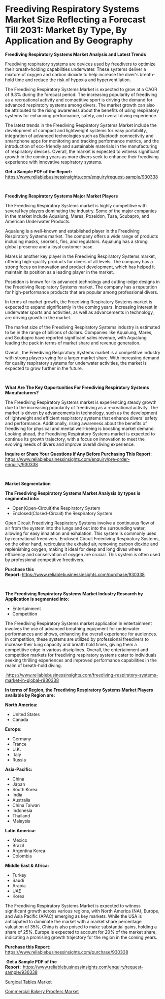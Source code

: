<p><h1>Freediving Respiratory Systems Market Size Reflecting a Forecast Till 2031: Market By Type, By Application and By Geography</h1></p><p><strong>Freediving Respiratory Systems Market Analysis and Latest Trends</strong></p>
<p><p>Freediving respiratory systems are devices used by freedivers to optimize their breath-holding capabilities underwater. These systems deliver a mixture of oxygen and carbon dioxide to help increase the diver's breath-hold time and reduce the risk of hypoxia and hyperventilation.</p><p>The Freediving Respiratory Systems Market is expected to grow at a CAGR of 9.3% during the forecast period. The increasing popularity of freediving as a recreational activity and competitive sport is driving the demand for advanced respiratory systems among divers. The market growth can also be attributed to the rising awareness about the benefits of using respiratory systems for enhancing performance, safety, and overall diving experience.</p><p>The latest trends in the Freediving Respiratory Systems Market include the development of compact and lightweight systems for easy portability, integration of advanced technologies such as Bluetooth connectivity and smartphone apps for monitoring and tracking performance metrics, and the introduction of eco-friendly and sustainable materials in the manufacturing of respiratory devices. Overall, the market is expected to witness significant growth in the coming years as more divers seek to enhance their freediving experience with innovative respiratory systems.</p></p>
<p><strong>Get a Sample PDF of the Report:&nbsp;</strong> <a href="https://www.reliablebusinessinsights.com/enquiry/request-sample/930338">https://www.reliablebusinessinsights.com/enquiry/request-sample/930338</a></p>
<p>&nbsp;</p>
<p><strong>Freediving Respiratory Systems Major Market Players</strong></p>
<p><p>The Freediving Respiratory Systems market is highly competitive with several key players dominating the industry. Some of the major companies in the market include Aqualung, Mares, Poseidon, Tusa, Scubapro, and American Underwater Products.</p><p>Aqualung is a well-known and established player in the Freediving Respiratory Systems market. The company offers a wide range of products including masks, snorkels, fins, and regulators. Aqualung has a strong global presence and a loyal customer base.</p><p>Mares is another key player in the Freediving Respiratory Systems market, offering high-quality products for divers of all levels. The company has a strong focus on innovation and product development, which has helped it maintain its position as a leading player in the market.</p><p>Poseidon is known for its advanced technology and cutting-edge designs in the Freediving Respiratory Systems market. The company has a reputation for high-performance products that are popular among professional divers.</p><p>In terms of market growth, the Freediving Respiratory Systems market is expected to expand significantly in the coming years. Increasing interest in underwater sports and activities, as well as advancements in technology, are driving growth in the market.</p><p>The market size of the Freediving Respiratory Systems industry is estimated to be in the range of billions of dollars. Companies like Aqualung, Mares, and Scubapro have reported significant sales revenue, with Aqualung leading the pack in terms of market share and revenue generation.</p><p>Overall, the Freediving Respiratory Systems market is a competitive industry with strong players vying for a larger market share. With increasing demand for quality respiratory systems for underwater activities, the market is expected to grow further in the future.</p></p>
<p>&nbsp;</p>
<p><strong>What Are The Key Opportunities For Freediving Respiratory Systems Manufacturers?</strong></p>
<p><p>The Freediving Respiratory Systems market is experiencing steady growth due to the increasing popularity of freediving as a recreational activity. The market is driven by advancements in technology, such as the development of lightweight and efficient respiratory systems that enhance divers' safety and performance. Additionally, rising awareness about the benefits of freediving for physical and mental well-being is boosting market demand. Looking ahead, the Freediving Respiratory Systems market is expected to continue its growth trajectory, with a focus on innovation to meet the evolving needs of divers and improve overall diving experience.</p></p>
<p><strong>Inquire or Share Your Questions If Any Before Purchasing This Report:</strong> <a href="https://www.reliablebusinessinsights.com/enquiry/pre-order-enquiry/930338">https://www.reliablebusinessinsights.com/enquiry/pre-order-enquiry/930338</a></p>
<p>&nbsp;</p>
<p><strong>Market Segmentation</strong></p>
<p><strong>The Freediving Respiratory Systems Market Analysis by types is segmented into:</strong></p>
<p><ul><li>Open(Open-Circuit)the Respiratory System</li><li>Enclosed(Closed-Circuit) the Respiratory System</li></ul></p>
<p><p>Open Circuit Freediving Respiratory Systems involve a continuous flow of air from the system into the lungs and out into the surrounding water, allowing for easy inhalation and exhalation. This system is commonly used by recreational freedivers. Enclosed Circuit Freediving Respiratory Systems, on the other hand, recirculate the exhaled air, removing carbon dioxide and replenishing oxygen, making it ideal for deep and long dives where efficiency and conservation of oxygen are crucial. This system is often used by professional competitive freedivers.</p></p>
<p><strong>Purchase this Report:&nbsp;</strong><a href="https://www.reliablebusinessinsights.com/purchase/930338">https://www.reliablebusinessinsights.com/purchase/930338</a></p>
<p>&nbsp;</p>
<p><strong>The Freediving Respiratory Systems Market Industry Research by Application is segmented into:</strong></p>
<p><ul><li>Entertainment</li><li>Competition</li></ul></p>
<p><p>The Freediving Respiratory Systems market application in entertainment involves the use of advanced breathing equipment for underwater performances and shows, enhancing the overall experience for audiences. In competition, these systems are utilized by professional freedivers to increase their lung capacity and breath hold times, giving them a competitive edge in various disciplines. Overall, the entertainment and competition markets for freediving respiratory systems cater to individuals seeking thrilling experiences and improved performance capabilities in the realm of breath-hold diving.</p></p>
<p><a href="https://www.reliablebusinessinsights.com/freediving-respiratory-systems-market-in-global-r930338">&nbsp;https://www.reliablebusinessinsights.com/freediving-respiratory-systems-market-in-global-r930338</a></p>
<p><strong>In terms of Region, the Freediving Respiratory Systems Market Players available by Region are:</strong></p>
<p>
    <p> <strong> North America: </strong>
        <ul>
            <li>United States</li>
            <li>Canada</li>
        </ul>
        </p> 
    <p> <strong> Europe: </strong>
        <ul>
            <li>Germany</li>
            <li>France</li>
            <li>U.K.</li>
            <li>Italy</li>
            <li>Russia</li>
        </ul>
        </p> 
    <p> <strong> Asia-Pacific: </strong>
        <ul>
            <li>China</li>
            <li>Japan</li>
            <li>South Korea</li>
            <li>India</li>
            <li>Australia</li>
            <li>China Taiwan</li>
            <li>Indonesia</li>
            <li>Thailand</li>
            <li>Malaysia</li>
        </ul>
        </p> 
    <p> <strong> Latin America: </strong>
        <ul>
            <li>Mexico</li>
            <li>Brazil</li>
            <li>Argentina Korea</li>
            <li>Colombia</li>
        </ul>
        </p> 
    <p> <strong> Middle East & Africa: </strong>
        <ul>
            <li>Turkey</li>
            <li>Saudi</li>
            <li>Arabia</li>
            <li>UAE</li>
            <li>Korea</li>
        </ul>
    </p>
    </p>
<p><p>The Freediving Respiratory Systems Market is expected to witness significant growth across various regions, with North America (NA), Europe, and Asia Pacific (APAC) emerging as key markets. While the USA is anticipated to dominate the market with a market share percentage valuation of 35%, China is also poised to make substantial gains, holding a share of 25%. Europe is expected to account for 20% of the market share, indicating a promising growth trajectory for the region in the coming years.</p></p>
<p><strong>Purchase this Report: </strong><a href="https://www.reliablebusinessinsights.com/purchase/930338">https://www.reliablebusinessinsights.com/purchase/930338</a></p>
<p>&nbsp;<strong>Get a Sample PDF of the Report:&nbsp;&nbsp;</strong><a href="https://www.reliablebusinessinsights.com/enquiry/request-sample/930338">https://www.reliablebusinessinsights.com/enquiry/request-sample/930338</a></p>
<p><strong></strong></p>
<p><p><a href="https://issuu.com/reportprime-2/docs/surgical-tables-market-size-2030.pp_87cacc2e60e01a">Surgical Tables Market</a></p><p><a href="https://github.com/arionmp/Market-Research-Report-List-5/blob/main/commercial-bakery-proofers-market.md">Commercial Bakery Proofers Market</a></p></p>